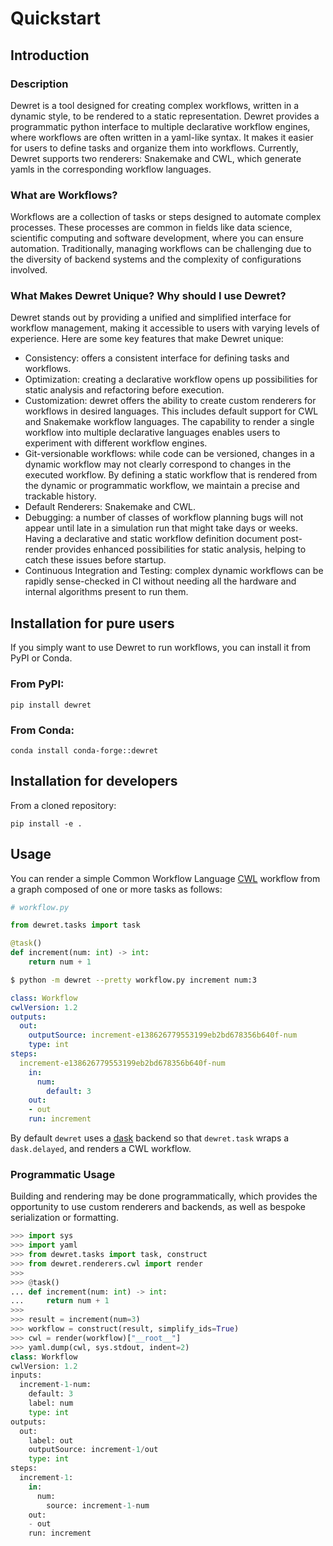 # Quickstart

## Introduction 

### Description 

Dewret is a tool designed for creating complex workflows, written in a dynamic style, to be rendered to a static representation. Dewret provides a programmatic python interface to multiple declarative workflow engines, where workflows are often written in a yaml-like syntax. It makes it easier for users to define tasks and organize them into workflows. Currently, Dewret supports two renderers: Snakemake and CWL, which generate yamls in the corresponding workflow languages.

### What are Workflows?

Workflows are a collection of tasks or steps designed to automate complex processes. These processes are common in fields like data science, scientific computing and software development, where you can ensure automation. Traditionally, managing workflows can be challenging due to the diversity of backend systems and the complexity of configurations involved.

### What Makes Dewret Unique? Why should I use Dewret?

Dewret stands out by providing a unified and simplified interface for workflow management, making it accessible to users with varying levels of experience. Here are some key features that make Dewret unique:
- Consistency: offers a consistent interface for defining tasks and workflows.
- Optimization: creating a declarative workflow opens up possibilities for static analysis and refactoring before execution.
- Customization: dewret offers the ability to create custom renderers for workflows in desired languages. This includes default support for CWL and Snakemake workflow languages. The capability to render a single workflow into multiple declarative languages enables users to experiment with different workflow engines.
- Git-versionable workflows: while code can be versioned, changes in a dynamic workflow may not clearly correspond to changes in the executed workflow. By defining a static workflow that is rendered from the dynamic or programmatic workflow, we maintain a precise and trackable history.
- Default Renderers: Snakemake and CWL.
- Debugging: a number of classes of workflow planning bugs will not appear until late in a simulation run that might take days or weeks. Having a declarative and static workflow definition document post-render provides enhanced possibilities for static analysis, helping to catch these issues before startup.
- Continuous Integration and Testing: complex dynamic workflows can be rapidly sense-checked in CI without needing all the hardware and internal algorithms present to run them.

## Installation for pure users

If you simply want to use Dewret to run workflows, you can install it from PyPI or Conda.

### From PyPI:
```shell
pip install dewret
```

### From Conda:
```shell
conda install conda-forge::dewret
```

## Installation for developers

From a cloned repository:

    pip install -e .

## Usage

You can render a simple Common Workflow Language [CWL](https://www.commonwl.org/) workflow from a graph composed of one or more tasks as follows:

```python
# workflow.py

from dewret.tasks import task

@task()
def increment(num: int) -> int:
    return num + 1
```

```sh
$ python -m dewret --pretty workflow.py increment num:3
```

```yaml
class: Workflow
cwlVersion: 1.2
outputs:
  out:
    outputSource: increment-e138626779553199eb2bd678356b640f-num
    type: int
steps:
  increment-e138626779553199eb2bd678356b640f-num
    in:
      num:
        default: 3
    out:
    - out
    run: increment
```

By default `dewret` uses a [dask](https://www.dask.org/) backend so that `dewret.task` wraps a `dask.delayed`, and renders a CWL workflow. 


### Programmatic Usage

Building and rendering may be done programmatically,
which provides the opportunity to use custom renderers
and backends, as well as bespoke serialization or formatting.

```python
>>> import sys
>>> import yaml
>>> from dewret.tasks import task, construct
>>> from dewret.renderers.cwl import render
>>> 
>>> @task()
... def increment(num: int) -> int:
...     return num + 1
>>>
>>> result = increment(num=3)
>>> workflow = construct(result, simplify_ids=True)
>>> cwl = render(workflow)["__root__"]
>>> yaml.dump(cwl, sys.stdout, indent=2)
class: Workflow
cwlVersion: 1.2
inputs:
  increment-1-num:
    default: 3
    label: num
    type: int
outputs:
  out:
    label: out
    outputSource: increment-1/out
    type: int
steps:
  increment-1:
    in:
      num:
        source: increment-1-num
    out:
    - out
    run: increment

```
